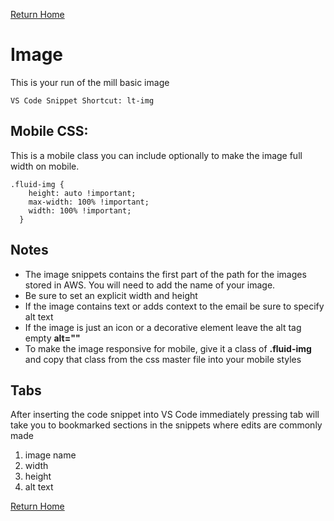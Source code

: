 
[Return Home](index.md)

# Image
This is your run of the mill basic image

```
VS Code Snippet Shortcut: lt-img
```

## Mobile CSS:
This is a mobile class you can include optionally to make the image full width on mobile.
```
.fluid-img {
    height: auto !important;
    max-width: 100% !important;
    width: 100% !important;
  }

```

## Notes
- The image snippets contains the first part of the path for the images stored in AWS.  You will need to add the name of your image.
- Be sure to set an explicit width and height
- If the image contains text or adds context to the email be sure to specify alt text
- If the image is just an icon or a decorative element leave the alt tag empty **alt=""**
- To make the image responsive for mobile, give it a class of **.fluid-img** and copy that class from the css master file into your mobile styles


## Tabs
After inserting the code snippet into VS Code immediately pressing tab will take you to bookmarked sections in the snippets where edits are commonly made
1. image name
2. width
3. height
4. alt text


[Return Home](index.md)
